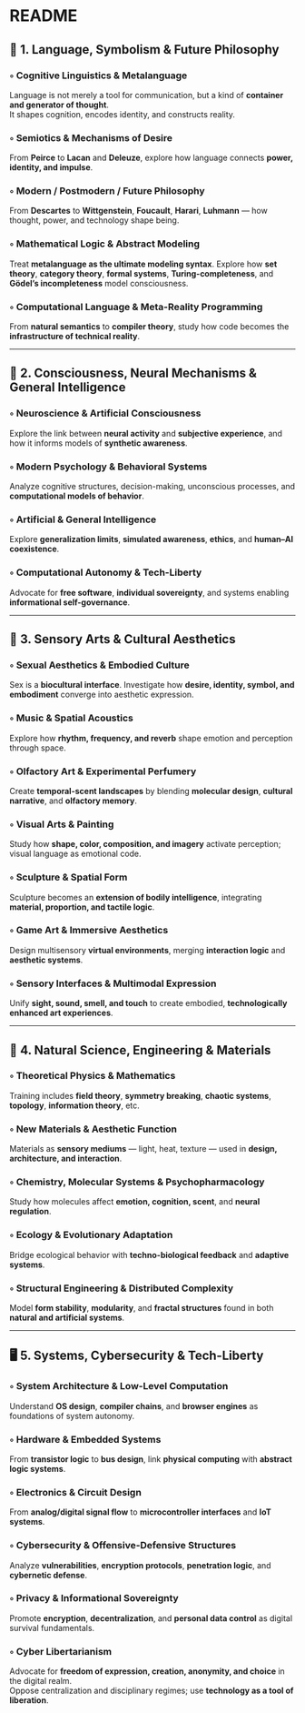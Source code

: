 # README

## 🧠 1. Language, Symbolism & Future Philosophy

### ◦ Cognitive Linguistics & Metalanguage  
Language is not merely a tool for communication, but a kind of **container and generator of thought**.  
It shapes cognition, encodes identity, and constructs reality.

### ◦ Semiotics & Mechanisms of Desire  
From **Peirce** to **Lacan** and **Deleuze**, explore how language connects **power, identity, and impulse**.

### ◦ Modern / Postmodern / Future Philosophy  
From **Descartes** to **Wittgenstein**, **Foucault**, **Harari**, **Luhmann** — how thought, power, and technology shape being.

### ◦ Mathematical Logic & Abstract Modeling  
Treat **metalanguage as the ultimate modeling syntax**. Explore how **set theory**, **category theory**, **formal systems**, **Turing-completeness**, and **Gödel’s incompleteness** model consciousness.

### ◦ Computational Language & Meta-Reality Programming  
From **natural semantics** to **compiler theory**, study how code becomes the **infrastructure of technical reality**.

---

## 🧬 2. Consciousness, Neural Mechanisms & General Intelligence

### ◦ Neuroscience & Artificial Consciousness  
Explore the link between **neural activity** and **subjective experience**, and how it informs models of **synthetic awareness**.

### ◦ Modern Psychology & Behavioral Systems  
Analyze cognitive structures, decision-making, unconscious processes, and **computational models of behavior**.

### ◦ Artificial & General Intelligence  
Explore **generalization limits**, **simulated awareness**, **ethics**, and **human–AI coexistence**.

### ◦ Computational Autonomy & Tech-Liberty  
Advocate for **free software**, **individual sovereignty**, and systems enabling **informational self-governance**.

---

## 🎨 3. Sensory Arts & Cultural Aesthetics

### ◦ Sexual Aesthetics & Embodied Culture  
Sex is a **biocultural interface**. Investigate how **desire, identity, symbol, and embodiment** converge into aesthetic expression.

### ◦ Music & Spatial Acoustics  
Explore how **rhythm, frequency, and reverb** shape emotion and perception through space.

### ◦ Olfactory Art & Experimental Perfumery  
Create **temporal-scent landscapes** by blending **molecular design**, **cultural narrative**, and **olfactory memory**.

### ◦ Visual Arts & Painting  
Study how **shape, color, composition, and imagery** activate perception; visual language as emotional code.

### ◦ Sculpture & Spatial Form  
Sculpture becomes an **extension of bodily intelligence**, integrating **material, proportion, and tactile logic**.

### ◦ Game Art & Immersive Aesthetics  
Design multisensory **virtual environments**, merging **interaction logic** and **aesthetic systems**.

### ◦ Sensory Interfaces & Multimodal Expression  
Unify **sight, sound, smell, and touch** to create embodied, **technologically enhanced art experiences**.

---

## 🔬 4. Natural Science, Engineering & Materials

### ◦ Theoretical Physics & Mathematics  
Training includes **field theory**, **symmetry breaking**, **chaotic systems**, **topology**, **information theory**, etc.

### ◦ New Materials & Aesthetic Function  
Materials as **sensory mediums** — light, heat, texture — used in **design, architecture, and interaction**.

### ◦ Chemistry, Molecular Systems & Psychopharmacology  
Study how molecules affect **emotion, cognition, scent**, and **neural regulation**.

### ◦ Ecology & Evolutionary Adaptation  
Bridge ecological behavior with **techno-biological feedback** and **adaptive systems**.

### ◦ Structural Engineering & Distributed Complexity  
Model **form stability**, **modularity**, and **fractal structures** found in both **natural and artificial systems**.

---

## 🖥️ 5. Systems, Cybersecurity & Tech-Liberty

### ◦ System Architecture & Low-Level Computation  
Understand **OS design**, **compiler chains**, and **browser engines** as foundations of system autonomy.

### ◦ Hardware & Embedded Systems  
From **transistor logic** to **bus design**, link **physical computing** with **abstract logic systems**.

### ◦ Electronics & Circuit Design  
From **analog/digital signal flow** to **microcontroller interfaces** and **IoT systems**.

### ◦ Cybersecurity & Offensive-Defensive Structures  
Analyze **vulnerabilities**, **encryption protocols**, **penetration logic**, and **cybernetic defense**.

### ◦ Privacy & Informational Sovereignty  
Promote **encryption**, **decentralization**, and **personal data control** as digital survival fundamentals.

### ◦ Cyber Libertarianism  
Advocate for **freedom of expression, creation, anonymity, and choice** in the digital realm.  
Oppose centralization and disciplinary regimes; use **technology as a tool of liberation**.
